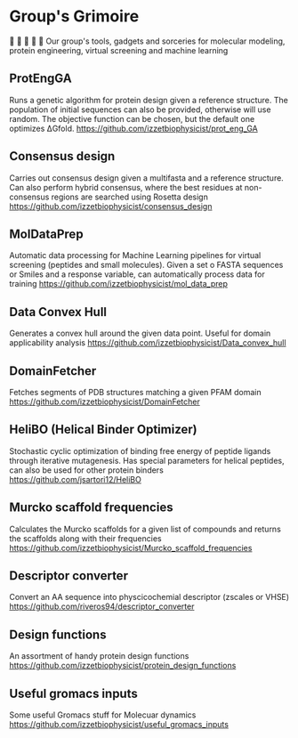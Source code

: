 # Group's Grimoire
:book: :wrench: :nut_and_bolt: :pill: :space_invader:
Our group's tools, gadgets and sorceries for molecular modeling, protein engineering, virtual screening and machine learning

## ProtEngGA
Runs a genetic algorithm for protein design given a reference structure. The population of initial sequences can also be provided, otherwise will use random. The objective function can be chosen, but the default one optimizes ΔGfold.
https://github.com/izzetbiophysicist/prot_eng_GA

## Consensus design
Carries out consensus design given a multifasta and a reference structure. Can also perform hybrid consensus, where the best residues at non-consensus regions are searched using Rosetta design
https://github.com/izzetbiophysicist/consensus_design

## MolDataPrep
Automatic data processing for Machine Learning pipelines for virtual screening (peptides and small molecules). Given a set o FASTA sequences or Smiles and a response variable, can automatically process data for training
https://github.com/izzetbiophysicist/mol_data_prep


## Data Convex Hull
Generates a convex hull around the given data point. Useful for domain applicability analysis
https://github.com/izzetbiophysicist/Data_convex_hull


## DomainFetcher
Fetches segments of PDB structures matching a given PFAM domain
https://github.com/izzetbiophysicist/DomainFetcher

## HeliBO (Helical Binder Optimizer)
Stochastic cyclic optimization of binding free energy of peptide ligands through iterative mutagenesis. Has special parameters for helical peptides, can also be used for other protein binders
https://github.com/jsartori12/HeliBO

## Murcko scaffold frequencies
Calculates the Murcko scaffolds for a given list of compounds and returns the scaffolds along with their frequencies
https://github.com/izzetbiophysicist/Murcko_scaffold_frequencies


## Descriptor converter
Convert an AA sequence into physcicochemial descriptor (zscales or VHSE)
https://github.com/riveros94/descriptor_converter

## Design functions
An assortment of handy protein design functions
https://github.com/izzetbiophysicist/protein_design_functions

## Useful gromacs inputs
Some useful Gromacs stuff for Molecuar dynamics
https://github.com/izzetbiophysicist/useful_gromacs_inputs
